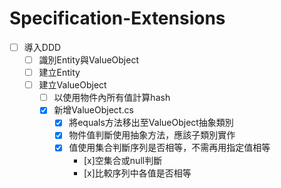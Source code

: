 # Specification-Extensions

- [ ] 導入DDD
  - [ ] 識別Entity與ValueObject
  - [ ] 建立Entity
  - [ ] 建立ValueObject
    - [ ] 以使用物件內所有值計算hash
    - [x] 新增ValueObject.cs
      - [x] 將equals方法移出至ValueObject抽象類別
      - [x] 物件值判斷使用抽象方法，應該子類別實作
      - [x] 值使用集合判斷序列是否相等，不需再用指定值相等
        - [x]空集合或null判斷
        - [x]比較序列中各值是否相等 